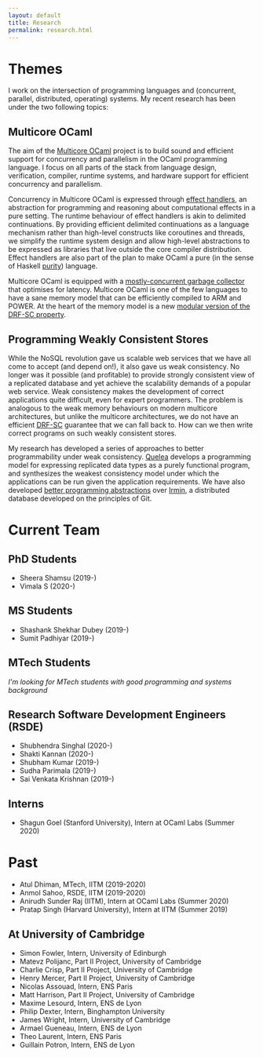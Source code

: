 ```yaml
---
layout: default
title: Research
permalink: research.html
---
```


# Themes

I work on the intersection of programming languages and (concurrent, parallel,
distributed, operating) systems. My recent research has been under the two
following topics:

## Multicore OCaml

The aim of the [Multicore
OCaml](https://github.com/ocaml-multicore/ocaml-multicore) project is to build
sound and efficient support for concurrency and parallelism in the OCaml
programming language. I focus on all parts of the stack from language design,
verification, compiler, runtime systems, and hardware support for efficient
concurrency and parallelism. 

Concurrency in Multicore OCaml is expressed through [effect
handlers](http://kcsrk.info/publications.html#sys17), an abstraction for
programming and reasoning about computational effects in a pure setting. The
runtime behaviour of effect handlers is akin to delimited continuations. By
providing efficient delimited continuations as a language mechanism rather than
high-level constructs like coroutines and threads, we simplify the runtime
system design and allow high-level abstractions to be expressed as libraries
that live outside the core compiler distribution. Effect handlers are also part
of the plan to make OCaml a pure (in the sense of Haskell
[purity](https://wiki.haskell.org/Pure)) language.

Multicore OCaml is equipped with a [mostly-concurrent garbage
collector](http://kcsrk.info/multicore/gc/2017/07/06/multicore-ocaml-gc/) that
optimises for latency. Multicore OCaml is one of the few languages to have a
sane memory model that can be efficiently compiled to ARM and POWER. At the
heart of the memory model is a new [modular version of the DRF-SC
property](http://kcsrk.info/publications.html#pldi18). 

## Programming Weakly Consistent Stores

While the NoSQL revolution gave us scalable web services that we have all come
to accept (and depend on!), it also gave us weak consistency. No longer was it
possible (and profitable) to provide strongly consistent view of a replicated
database and yet achieve the scalability demands of a popular web service. Weak
consistency makes the development of correct applications quite difficult, even
for expert programmers. The problem is analogous to the weak memory behaviours
on modern multicore architectures, but unlike the multicore architectures, we do
not have an efficient
[DRF-SC](https://blog.acolyer.org/2019/11/27/mergeable-replicated-data-types-part-ii/)
guarantee that we can fall back to. How can we then write correct programs on
such weakly consistent stores.

My research has developed a series of approaches to better programmability under
weak consistency. [Quelea](http://kcsrk.info/publications#pldi15) develops a
programming model for expressing replicated data types as a purely functional
program, and synthesizes the weakest consistency model under which the
applications can be run given the application requirements. We have also
developed [better programming
abstractions](https://github.com/mirage/irmin#oopsla19) over
[Irmin](https://github.com/mirage/irmin), a distributed database developed on
the principles of Git. 

# Current Team

## PhD Students

* Sheera Shamsu (2019-)
* Vimala S (2020-)

## MS Students

* Shashank Shekhar Dubey (2019-)
* Sumit Padhiyar (2019-)

## MTech Students

_I'm looking for MTech students with good programming and systems background_

## Research Software Development Engineers (RSDE)

* Shubhendra Singhal (2020-)
* Shakti Kannan (2020-)
* Shubham Kumar (2019-)
* Sudha Parimala (2019-)
* Sai Venkata Krishnan (2019-)

## Interns

* Shagun Goel (Stanford University), Intern at OCaml Labs (Summer 2020)

# Past 

* Atul Dhiman, MTech, IITM (2019-2020)
* Anmol Sahoo, RSDE, IITM (2019-2020)
* Anirudh Sunder Raj (IITM), Intern at OCaml Labs (Summer 2020)
* Pratap Singh (Harvard University), Intern at IITM (Summer 2019)

## At University of Cambridge

* Simon Fowler, Intern, University of Edinburgh
* Matevz Polijanc, Part II Project, University of Cambridge
* Charlie Crisp, Part II Project, University of Cambridge
* Henry Mercer, Part II Project, University of Cambridge
* Nicolas Assouad, Intern, ENS Paris
* Matt Harrison, Part II Project, University of Cambridge
* Maxime Lesourd, Intern, ENS de Lyon
* Philip Dexter, Intern, Binghampton University
* James Wright, Intern, University of Cambridge
* Armael Gueneau, Intern, ENS de Lyon
* Theo Laurent, Intern, ENS Paris
* Guillain Potron, Intern, ENS de Lyon

<br/>
